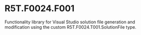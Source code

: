 # R5T.F0024.F001
Functionality library for Visual Studio solution file generation and modification using the custom R5T.F0024.T001.SolutionFile type.